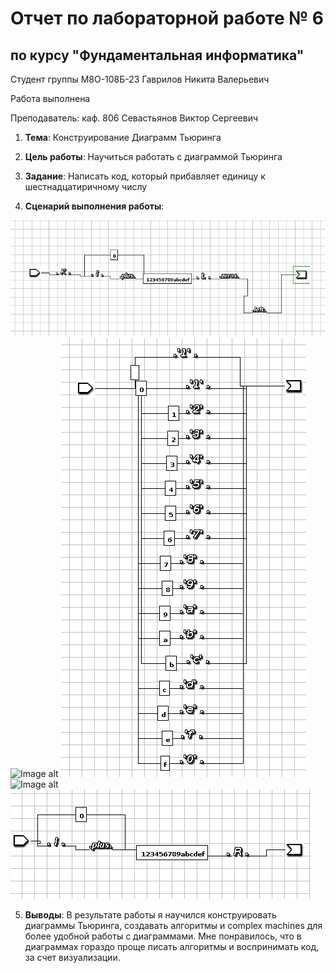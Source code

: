 # Отчет по лабораторной работе № 6
## по курсу "Фундаментальная информатика"

Студент группы M8О-108Б-23 Гаврилов Никита Валерьевич

Работа выполнена 

Преподаватель: каф. 806 Севастьянов Виктор Сергеевич

1. **Тема**: Конструирование Диаграмм Тьюринга
2. **Цель работы**: Научиться работать с диаграммой Тьюринга
3. **Задание**: Написать код, который прибавляет единицу к шестнадцатиричному числу
   
4. **Сценарий выполнения работы**:


  ![Image alt](https://github.com/Happ1S/my_labs/blob/main/lab6/%D0%A1%D0%BD%D0%B8%D0%BC%D0%BE%D0%BA%20%D1%8D%D0%BA%D1%80%D0%B0%D0%BD%D0%B0%20%D0%BE%D1%82%202023-10-23%2012-03-10.png)
  ![Image alt](https://github.com/Happ1S/my_labs/blob/main/lab6/zeros.png)
  ![Image alt](https://github.com/Happ1S/my_labs/blob/main/lab6/plus.png)
  ![Image alt](https://github.com/Happ1S/my_labs/blob/main/lab6/left.png)
  ![Image alt](https://github.com/Happ1S/my_labs/blob/main/lab6/diagramma.png)



5. **Выводы**: В результате работы я научился конструировать диаграммы Тьюринга, создавать алгоритмы и complex machines для более удобной работы с диаграммами.
Мне понравилось, что в диаграммах гораздо проще писать алгоритмы и воспринимать код, за счет визуализации.

